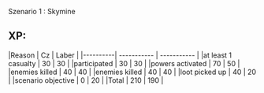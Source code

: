 Szenario 1 : Skymine

<h2>XP: </h2>
|Reason | Cz      | Laber |
|----------| ----------- | ----------- |
|at least 1 casualty | 30      | 30       |
|participated | 30   | 30        |
|powers activated | 70   | 50        |
|enemies killed | 40   | 40        |
|enemies killed | 40   | 40        |
|loot picked up | 40   | 20        |
|scenario objective | 0   | 20        |
|Total | 210   | 190        |
